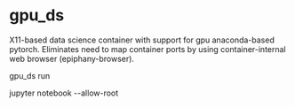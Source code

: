 # gpu_ds
X11-based data science container with support for gpu anaconda-based pytorch. Eliminates need to map container ports by using container-internal web browser (epiphany-browser).

gpu_ds run

jupyter notebook --allow-root
